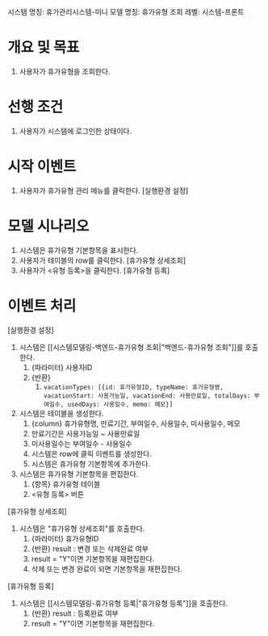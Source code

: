 시스템 명칭: 휴가관리시스템-미니
모델 명칭:  휴가유형 조회
레벨: 시스템-프론트

# 개요 및 목표
1. 사용자가 휴가유형을 조회한다.

# 선행 조건
1. 사용자가 시스템에 로그인한 상태이다.

# 시작 이벤트
1. 사용자가 휴가유형 관리 메뉴를 클릭한다. [실행환경 설정]

# 모델 시나리오
1. 시스템은 휴가유형 기본항목을 표시한다.
2. 사용자가 테이블의 row를 클릭한다. [휴가유형 상세조회]
3. 사용자가 <유형 등록>을 클릭한다. [휴가유형 등록]

# 이벤트 처리
[실행환경 설정]
1. 시스템은 [[시스템모델링-백엔드-휴가유형 조회|"백엔드-휴가유형 조회"]]를 호출한다.
	1. {파라미터} 사용자ID
	2. {반환} 
		1. ```vacationTypes: [{id: 휴가유형ID, typeName: 휴가유형명, vacationStart: 사용가능일, vacationEnd: 사용만료일, totalDays: 부여일수, usedDays: 사용일수, memo: 메모}]```
2. 시스템은 테이블을 생성한다.
	1. {column} 휴가유형명, 만료기간, 부여일수, 사용일수, 미사용일수, 메모
	2. 만료기간은 사용가능일 ~ 사용만료일
	3. 미사용일수는 부여일수 - 사용일수
	4. 시스템은 row에 클릭 이벤트를 생성한다.
	5. 시스템은 휴가유형 기본항목에 추가한다.
3. 시스템은 휴가유형 기본항목을 편집한다.
	1. {항목} 휴가유형 테이블
	2. <유형 등록> 버튼

[휴가유형 상세조회]
1. 시스템은 "휴가유형 상세조회"를 호출한다.
	1. {파라미터} 휴가유형ID
	2. {반환} result : 변경 또는 삭제완료 여부
	3.  result = "Y"이면 기본항목을 재편집한다.
	4. 삭제 또는 변경 완료이 되면 기본항목을 재편집한다.

[휴가유형 등록]
1. 시스템은 [[시스템모델링-휴가유형 등록|"휴가유형 등록"]]을 호출한다.
	1. {반환} result : 등록완료 여부
	2. result = "Y"이면 기본항목을 재편집한다.